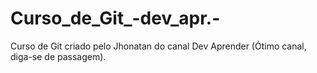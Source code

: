 # Curso_de_Git_-dev_apr.-
Curso de Git criado pelo Jhonatan do canal Dev Aprender (Ótimo canal, diga-se de passagem).
